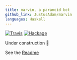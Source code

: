 ```yaml
---
title: marvin, a paranoid bot
github_link: JustusAdam/marvin
languages: Haskell
---
```


[![Travis](https://travis-ci.org/JustusAdam/marvin.svg?branch=master)](https://travis-ci.org/JustusAdam/marvin)
[![Hackage](https://img.shields.io/hackage/v/marvin.svg)](http://hackage.haskell.org/package/marvin)

Under construction 🔨


See the [Readme](https://github.com/JustusAdam/marvin#readme)
